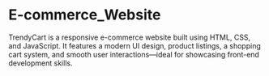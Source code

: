 # E-commerce_Website
TrendyCart is a responsive e-commerce website built using HTML, CSS, and JavaScript. It features a modern UI design, product listings, a shopping cart system, and smooth user interactions—ideal for showcasing front-end development skills.

